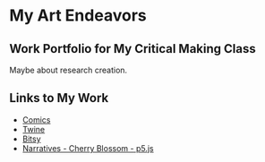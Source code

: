 # My Art Endeavors

## Work Portfolio for My Critical Making Class

Maybe about research creation.

## Links to My Work

- [Comics]()
- [Twine]()
- [Bitsy]()
- [Narratives - Cherry Blossom - p5.js](index.html)